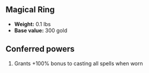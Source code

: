 ## Magical Ring
- **Weight:** 0.1 lbs
- **Base value:** 300 gold
## Conferred powers
1. Grants +100% bonus to casting all spells when worn
